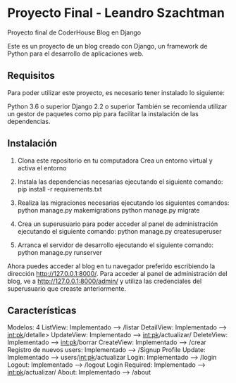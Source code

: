 # Proyecto Final - Leandro Szachtman
Proyecto final de CoderHouse
Blog en Django

Este es un proyecto de un blog creado con Django, un framework de Python para el desarrollo de aplicaciones web.

## Requisitos
Para poder utilizar este proyecto, es necesario tener instalado lo siguiente:

Python 3.6 o superior
Django 2.2 o superior
También se recomienda utilizar un gestor de paquetes como pip para facilitar la instalación de las dependencias.

## Instalación
1. Clona este repositorio en tu computadora
Crea un entorno virtual y activa el entorno 

2. Instala las dependencias necesarias ejecutando el siguiente comando:
pip install -r requirements.txt

3. Realiza las migraciones necesarias ejecutando los siguientes comandos:
python manage.py makemigrations
python manage.py migrate

4. Crea un superusuario para poder acceder al panel de administración ejecutando el siguiente comando:
python manage.py createsuperuser

5. Arranca el servidor de desarrollo ejecutando el siguiente comando:
python manage.py runserver

Ahora puedes acceder al blog en tu navegador preferido escribiendo la dirección http://127.0.0.1:8000/. Para acceder al panel de administración del blog, ve a http://127.0.0.1:8000/admin/ y utiliza las credenciales del superusuario que creaste anteriormente.


## Características
Modelos: 4
ListView: Implementado --> /listar
DetailView: Implementado --> <int:pk>/detalle>
UpdateView: Implementado --> <int:pk>/actualizar/
DeleteView: Implementado --> <int:pk>/borrar
CreateView: Implementado --> /crear
Registro de nuevos users: Implementado --> /Signup
Profile Update: Implementado --> users/<int:pk>/actualizar
Login: Implementado --> /login
Logout: Implementado -->  /logout
Login Required: Implementado --> <int:pk>/actualizar/
About: Implementado --> /about
